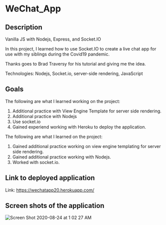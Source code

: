 # WeChat_App

## Description

Vanilla JS with Nodejs, Express, and Socket.IO

In this project, I learned how to use Socket.IO to create a live chat app for use with my siblings during the Covid19 pandemic.

Thanks goes to Brad Traversy for his tutorial and giving me the idea.

Technologies: Nodejs, Socket.io, server-side rendering, JavaScript

## Goals

The following are what I learned working on the project:

<ol>
    <li>
        Additional practice with View Engine Template for server side rendering.
    </li>
    <li>
        Additional practice with Nodejs
    </li>
    <li>
        Use socket.io
    </li>
    <li>
        Gained experiend working with Heroku to deploy the application.
    </li>
</ol>

The following are what I learned on the project:
  
  <ol>
  <li>Gained additional practice working on view engine templating for server side rendering.</li>
  <li>Gained additional practice working with Nodejs.</li>
  <li>Worked with socket.io.</li>
  </ol>


## Link to deployed application

Link: https://wechatapp20.herokuapp.com/

## Screen shots of the application

![Screen Shot 2020-08-24 at 1 02 27 AM](https://user-images.githubusercontent.com/46943342/91005756-a6431480-e5a5-11ea-8e61-2fd86e772a01.png)
